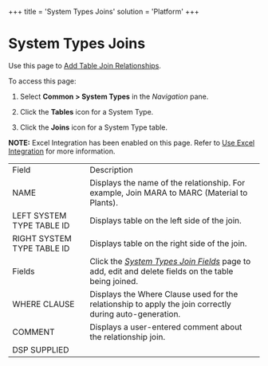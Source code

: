+++
title = 'System Types Joins'
solution = 'Platform'
+++

# System Types Joins

<div class="use">

Use this page to [Add Table Join
Relationships](../Use_Cases/Add_Table_Join_Relationships.htm).

</div>

To access this page:

1.  Select **Common \> System Types** in the *Navigation* pane.

2.  Click the **Tables** icon for a System Type.

3.  Click the **Joins** icon for a System Type table.

<span style="font-weight: bold;">NOTE:</span> Excel Integration has been
enabled on this page. Refer to [Use Excel
Integration](../../Excel_Int/Use_Excel_Integration.htm) for more
information.

|                            |                                                                                                                                    |
| -------------------------- | ---------------------------------------------------------------------------------------------------------------------------------- |
| Field                      | Description                                                                                                                        |
| NAME                       | Displays the name of the relationship. For example, Join MARA to MARC (Material to Plants).                                        |
| LEFT SYSTEM TYPE TABLE ID  | Displays table on the left side of the join.                                                                                       |
| RIGHT SYSTEM TYPE TABLE ID | Displays table on the right side of the join.                                                                                      |
| Fields                     | Click the *[System Types Join Fields](System_Types_Join_Field.htm)* page to add, edit and delete fields on the table being joined. |
| WHERE CLAUSE               | Displays the Where Clause used for the relationship to apply the join correctly during auto-generation.                            |
| COMMENT                    | Displays a user-entered comment about the relationship join.                                                                       |
| DSP SUPPLIED               |                                                                                                                                    |
